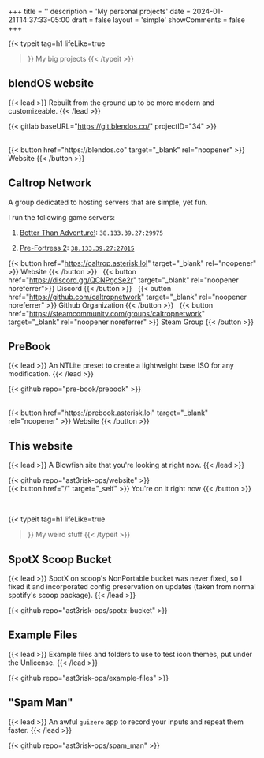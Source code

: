 +++
title = ''
description = 'My personal projects'
date = 2024-01-21T14:37:33-05:00
draft = false
layout = 'simple'
showComments = false
+++

{{< typeit
  tag=h1
  lifeLike=true
  >}}
My big projects
{{< /typeit >}}

## blendOS website

{{< lead >}}
Rebuilt from the ground up to be more modern and customizeable.
{{< /lead >}}

{{< gitlab baseURL="https://git.blendos.co/" projectID="34" >}}

<br>
{{< button href="https://blendos.co" target="_blank" rel="noopener" >}}
Website
{{< /button >}}

## Caltrop Network

A group dedicated to hosting servers that are simple, yet fun.

I run the following game servers:

1. [Better Than Adventure!](https://www.betterthanadventure.net): `38.133.39.27:29975`

1. [Pre-Fortress 2](https://prefortress.com): [`38.133.39.27:27015`](steam://connect/38.133.39.27:27015)

{{< button href="https://caltrop.asterisk.lol" target="_blank" rel="noopener" >}}
Website
{{< /button >}}
&nbsp;
{{< button href="https://discord.gg/QCNPgcSe2r" target="_blank" rel="noopener noreferrer">}}
Discord
{{< /button >}}
&nbsp;
{{< button href="https://github.com/caltropnetwork" target="_blank" rel="noopener noreferrer" >}}
Github Organization
{{< /button >}}
&nbsp;
{{< button href="https://steamcommunity.com/groups/caltropnetwork" target="_blank" rel="noopener noreferrer" >}}
Steam Group
{{< /button >}}

## PreBook

{{< lead >}}
An NTLite preset to create a lightweight base ISO for any modification.
{{< /lead >}}

{{< github repo="pre-book/prebook" >}}

<br>
{{< button href="https://prebook.asterisk.lol" target="_blank" rel="noopener" >}}
 Website
{{< /button >}}

## This website

{{< lead >}}
A Blowfish site that you're looking at right now.
{{< /lead >}}

{{< github repo="ast3risk-ops/website" >}}
<br>
{{< button href="/" target="_self" >}}
 You're on it right now
{{< /button >}}

<br>

{{< typeit
  tag=h1
  lifeLike=true
  >}}
My weird stuff
{{< /typeit >}}

## SpotX Scoop Bucket

{{< lead >}}
SpotX on scoop's NonPortable bucket was never fixed, so I fixed it and incorporated config preservation on updates (taken from normal spotify's scoop package).
{{< /lead >}}

{{< github repo="ast3risk-ops/spotx-bucket" >}}

## Example Files

{{< lead >}}
Example files and folders to use to test icon themes, put under the Unlicense.
{{< /lead >}}

{{< github repo="ast3risk-ops/example-files" >}}

## "Spam Man"

{{< lead >}}
An awful `guizero` app to record your inputs and repeat them faster.
{{< /lead >}}

{{< github repo="ast3risk-ops/spam_man" >}}
